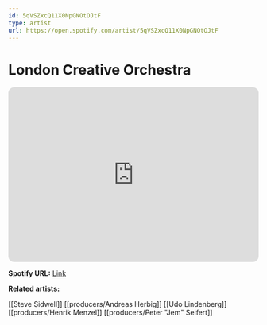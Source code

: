 ```yaml
---
id: 5qVSZxcQ11X0NpGNOtOJtF
type: artist
url: https://open.spotify.com/artist/5qVSZxcQ11X0NpGNOtOJtF
---
```

# London Creative Orchestra

<iframe style="border-radius:12px" src="https://open.spotify.com/embed/artist/5qVSZxcQ11X0NpGNOtOJtF" width="100%" height="352" frameBorder="0" allowfullscreen="" allow="autoplay; clipboard-write; encrypted-media; fullscreen; picture-in-picture" loading="lazy"></iframe>

**Spotify URL:** [Link](https://open.spotify.com/artist/5qVSZxcQ11X0NpGNOtOJtF)

**Related artists:**

[[Steve Sidwell]]
[[producers/Andreas Herbig]]
[[Udo Lindenberg]]
[[producers/Henrik Menzel]]
[[producers/Peter "Jem" Seifert]]
